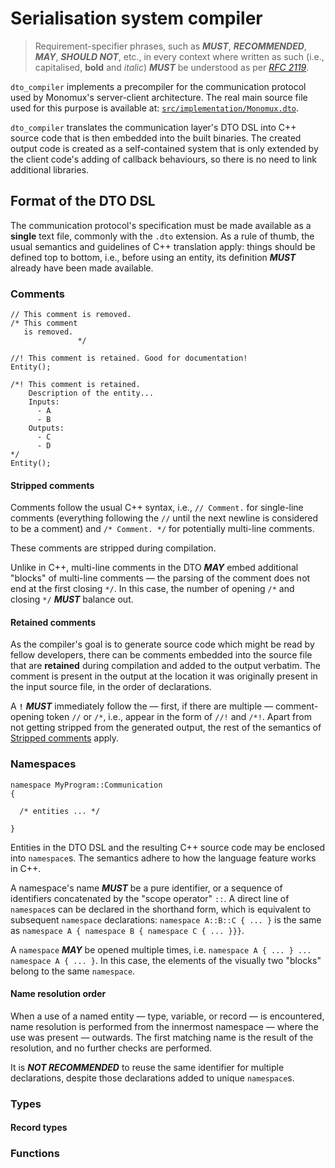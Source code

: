 Serialisation system compiler
=============================

> Requirement-specifier phrases, such as **_MUST_**, **_RECOMMENDED_**, **_MAY_**, **_SHOULD NOT_**, etc., in every context where written as such (i.e., capitalised, **bold** and _italic_) **_MUST_** be understood as per [_RFC 2119_](http://datatracker.ietf.org/doc/html/rfc2119).

`dto_compiler` implements a precompiler for the communication protocol used by Monomux's server-client architecture.
The real main source file used for this purpose is available at: [`src/implementation/Monomux.dto`](/src/implementation/Monomux.dto).

`dto_compiler` translates the communication layer's DTO DSL into C++ source code that is then embedded into the built binaries.
The created output code is created as a self-contained system that is only extended by the client code's adding of callback behaviours, so there is no need to link additional libraries.

Format of the DTO DSL
---------------------

The communication protocol's specification must be made available as a **single** text file, commonly with the `.dto` extension.
As a rule of thumb, the usual semantics and guidelines of C++ translation apply: things should be defined top to bottom, i.e., before using an entity, its definition **_MUST_** already have been made available.

### Comments

```
// This comment is removed.
/* This comment
   is removed.
               */

//! This comment is retained. Good for documentation!
Entity();

/*! This comment is retained.
    Description of the entity...
    Inputs:
      - A
      - B
    Outputs:
      - C
      - D
*/
Entity();
```

#### Stripped comments 

Comments follow the usual C++ syntax, i.e., `// Comment.` for single-line comments (everything following the `//` until the next newline is considered to be a comment) and `/* Comment. */` for potentially multi-line comments.

These comments are stripped during compilation.

Unlike in C++, multi-line comments in the DTO **_MAY_** embed additional "blocks" of multi-line comments — the parsing of the comment does not end at the first closing `*/`.
In this case, the number of opening `/*` and closing `*/` **_MUST_** balance out.

#### Retained comments

As the compiler's goal is to generate source code which might be read by fellow developers, there can be comments embedded into the source file that are **retained** during compilation and added to the output verbatim.
The comment is present in the output at the location it was originally present in the input source file, in the order of declarations.

A **`!`** **_MUST_** immediately follow the — first, if there are multiple — comment-opening token `//` or `/*`, i.e., appear in the form of `//!` and `/*!`.
Apart from not getting stripped from the generated output, the rest of the semantics of [Stripped comments](#stripped-comments) apply.

### Namespaces

```
namespace MyProgram::Communication
{

  /* entities ... */

}
```

Entities in the DTO DSL and the resulting C++ source code may be enclosed into `namespace`s.
The semantics adhere to how the language feature works in C++.

A namespace's name **_MUST_** be a pure identifier, or a sequence of identifiers concatenated by the "scope operator" `::`.
A direct line of `namespace`s can be declared in the shorthand form, which is equivalent to subsequent `namespace` declarations: `namespace A::B::C { ... }` is the same as `namespace A { namespace B { namespace C { ... }}}`.

A `namespace` **_MAY_** be opened multiple times, i.e. `namespace A { ... } ... namespace A { ... }`.
In this case, the elements of the visually two "blocks" belong to the same `namespace`.

#### Name resolution order

When a use of a named entity — type, variable, or record — is encountered, name resolution is performed from the innermost namespace — where the use was present — outwards.
The first matching name is the result of the resolution, and no further checks are performed.

It is **_NOT RECOMMENDED_** to reuse the same identifier for multiple declarations, despite those declarations added to unique `namespace`s.

### Types

#### Record types

### Functions
